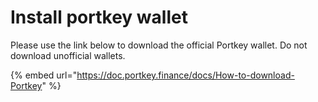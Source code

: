 # Install portkey wallet

Please use the link below to download the official Portkey wallet. Do not download unofficial wallets.

{% embed url="https://doc.portkey.finance/docs/How-to-download-Portkey" %}
